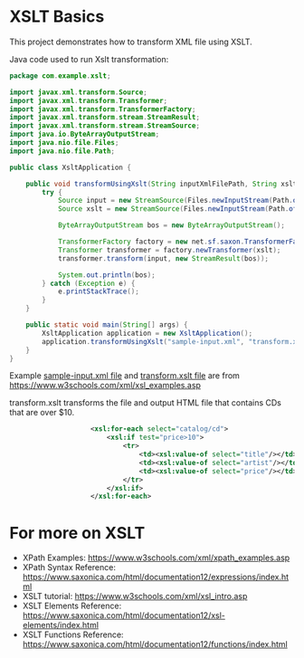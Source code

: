 # XSLT Basics
This project demonstrates how to transform XML file using XSLT.

Java code used to run Xslt transformation:
```java
package com.example.xslt;

import javax.xml.transform.Source;
import javax.xml.transform.Transformer;
import javax.xml.transform.TransformerFactory;
import javax.xml.transform.stream.StreamResult;
import javax.xml.transform.stream.StreamSource;
import java.io.ByteArrayOutputStream;
import java.nio.file.Files;
import java.nio.file.Path;

public class XsltApplication {

    public void transformUsingXslt(String inputXmlFilePath, String xsltFilePath) {
        try {
            Source input = new StreamSource(Files.newInputStream(Path.of(inputXmlFilePath)));
            Source xslt = new StreamSource(Files.newInputStream(Path.of(xsltFilePath)));

            ByteArrayOutputStream bos = new ByteArrayOutputStream();

            TransformerFactory factory = new net.sf.saxon.TransformerFactoryImpl();
            Transformer transformer = factory.newTransformer(xslt);
            transformer.transform(input, new StreamResult(bos));

            System.out.println(bos);
        } catch (Exception e) {
            e.printStackTrace();
        }
    }

    public static void main(String[] args) {
        XsltApplication application = new XsltApplication();
        application.transformUsingXslt("sample-input.xml", "transform.xslt");
    }
}
```

Example [sample-input.xml file](input.xml) and [transform.xslt file](transform.xslt) are from https://www.w3schools.com/xml/xsl_examples.asp

transform.xslt transforms the file and output HTML file that contains CDs that are over $10.
```xml
                    <xsl:for-each select="catalog/cd">
                        <xsl:if test="price>10">
                            <tr>
                                <td><xsl:value-of select="title"/></td>
                                <td><xsl:value-of select="artist"/></td>
                                <td><xsl:value-of select="price"/></td>
                            </tr>
                        </xsl:if>
                    </xsl:for-each>
```

# For more on XSLT
* XPath Examples: https://www.w3schools.com/xml/xpath_examples.asp
* XPath Syntax Reference: https://www.saxonica.com/html/documentation12/expressions/index.html
* XSLT tutorial: https://www.w3schools.com/xml/xsl_intro.asp
* XSLT Elements Reference: https://www.saxonica.com/html/documentation12/xsl-elements/index.html
* XSLT Functions Reference: https://www.saxonica.com/html/documentation12/functions/index.html